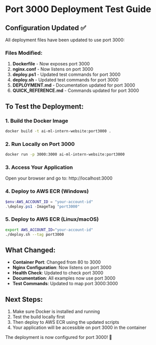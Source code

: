 # Port 3000 Deployment Test Guide

## Configuration Updated ✅

All deployment files have been updated to use port 3000:

### Files Modified:
1. **Dockerfile** - Now exposes port 3000
2. **nginx.conf** - Now listens on port 3000  
3. **deploy.ps1** - Updated test commands for port 3000
4. **deploy.sh** - Updated test commands for port 3000
5. **DEPLOYMENT.md** - Documentation updated for port 3000
6. **QUICK_REFERENCE.md** - Commands updated for port 3000

## To Test the Deployment:

### 1. Build the Docker Image
```bash
docker build -t ai-ml-intern-website:port3000 .
```

### 2. Run Locally on Port 3000
```bash
docker run -p 3000:3000 ai-ml-intern-website:port3000
```

### 3. Access Your Application
Open your browser and go to: http://localhost:3000

### 4. Deploy to AWS ECR (Windows)
```powershell
$env:AWS_ACCOUNT_ID = "your-account-id"
.\deploy.ps1 -ImageTag "port3000"
```

### 5. Deploy to AWS ECR (Linux/macOS)
```bash
export AWS_ACCOUNT_ID="your-account-id"
./deploy.sh --tag port3000
```

## What Changed:

- **Container Port**: Changed from 80 to 3000
- **Nginx Configuration**: Now listens on port 3000
- **Health Check**: Updated to check port 3000
- **Documentation**: All examples now use port 3000
- **Test Commands**: Updated to map port 3000:3000

## Next Steps:

1. Make sure Docker is installed and running
2. Test the build locally first
3. Then deploy to AWS ECR using the updated scripts
4. Your application will be accessible on port 3000 in the container

The deployment is now configured for port 3000! 🚀